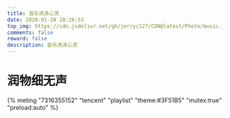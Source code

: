 ```yaml
---
title: 音乐洗涤心灵
date: 2020-01-20 20:26:53
top_img: https://cdn.jsdelivr.net/gh/jerryc127/CDN@latest/Photo/music.jpg
comments: false
reward: false
description: 音乐洗涤心灵
---
```


# 润物细无声

{% meting "7316355152" "tencent" "playlist" "theme:#3F51B5" "mutex:true" "preload:auto" %}

